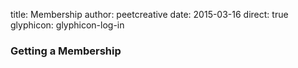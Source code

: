 title: Membership
author: peetcreative
date: 2015-03-16
direct: true
glyphicon: glyphicon-log-in

### Getting a Membership
